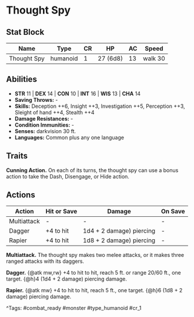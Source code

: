 # Thought Spy

## Stat Block

| Name | Type | CR | HP | AC | Speed |
|------|------|----|----|----|-------|
| Thought Spy | humanoid | 1 | 27 (6d8) | 13 | walk 30 |

## Abilities

- **STR** 11 | **DEX** 14 | **CON** 10 | **INT** 16 | **WIS** 13 | **CHA** 14
- **Saving Throws:** -  
- **Skills:** Deception ++6, Insight ++3, Investigation ++5, Perception ++3, Sleight of hand ++4, Stealth ++4  
- **Damage Resistances:** -  
- **Condition Immunities:** -  
- **Senses:** darkvision 30 ft.  
- **Languages:** Common plus any one language

## Traits

**Cunning Action.** On each of its turns, the thought spy can use a bonus action to take the Dash, Disengage, or Hide action.


## Actions

| Action | Hit or Save | Damage | On Save |
|--------|--------------|--------|----------|
| Multiattack | - | - | - |
| Dagger | +4 to hit | 1d4 + 2 damage) piercing | - |
| Rapier | +4 to hit | 1d8 + 2 damage) piercing | - |

**Multiattack.** The thought spy makes two melee attacks, or it makes three ranged attacks with its daggers.

**Dagger.** {@atk mw,rw} +4 to hit to hit, reach 5 ft. or range 20/60 ft., one target. {@h}4 (1d4 + 2 damage) piercing damage.

**Rapier.** {@atk mw} +4 to hit to hit, reach 5 ft., one target. {@h}6 (1d8 + 2 damage) piercing damage.


^Tags: #combat_ready #monster #type_humanoid #cr_1
